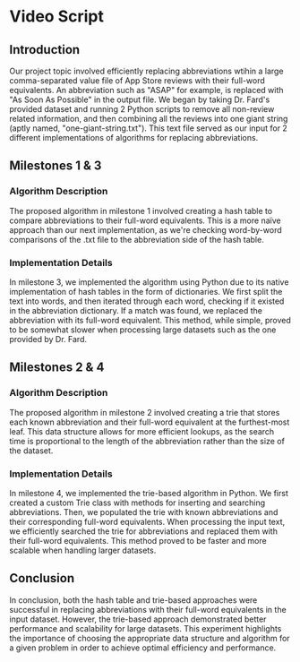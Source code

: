 # Video Script

## Introduction

Our project topic involved efficiently replacing abbreviations wtihin a large comma-separated value file of App Store reviews with their full-word equivalents. An abbreviation such as "ASAP" for example, is replaced with "As Soon As Possible" in the output file. We began by taking Dr. Fard's provided dataset and running 2 Python scripts to remove all non-review related information, and then combining all the reviews into one giant string (aptly named, "one-giant-string.txt"). This text file served as our input for 2 different implementations of algorithms for replacing abbreviations.

## Milestones 1 & 3

### Algorithm Description

The proposed algorithm in milestone 1 involved creating a hash table to compare abbreviations to their full-word equivalents. This is a more naïve approach than our next implementation, as we're checking word-by-word comparisons of the .txt file to the abbreviation side of the hash table.

### Implementation Details

In milestone 3, we implemented the algorithm using Python due to its native implementation of hash tables in the form of dictionaries. We first split the text into words, and then iterated through each word, checking if it existed in the abbreviation dictionary. If a match was found, we replaced the abbreviation with its full-word equivalent. This method, while simple, proved to be somewhat slower when processing large datasets such as the one provided by Dr. Fard.

## Milestones 2 & 4

### Algorithm Description

The proposed algorithm in milestone 2 involved creating a trie that stores each known abbreviation and their full-word equivalent at the furthest-most leaf. This data structure allows for more efficient lookups, as the search time is proportional to the length of the abbreviation rather than the size of the dataset.

### Implementation Details

In milestone 4, we implemented the trie-based algorithm in Python. We first created a custom Trie class with methods for inserting and searching abbreviations. Then, we populated the trie with known abbreviations and their corresponding full-word equivalents. When processing the input text, we efficiently searched the trie for abbreviations and replaced them with their full-word equivalents. This method proved to be faster and more scalable when handling larger datasets.

## Conclusion

In conclusion, both the hash table and trie-based approaches were successful in replacing abbreviations with their full-word equivalents in the input dataset. However, the trie-based approach demonstrated better performance and scalability for large datasets. This experiment highlights the importance of choosing the appropriate data structure and algorithm for a given problem in order to achieve optimal efficiency and performance.
